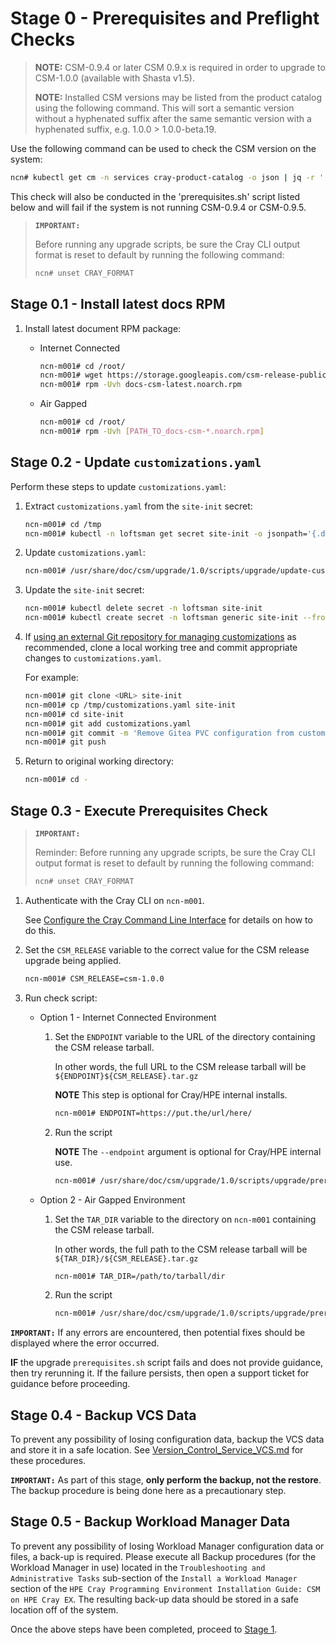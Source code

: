 # Stage 0 - Prerequisites and Preflight Checks

> **NOTE:** CSM-0.9.4 or later CSM 0.9.x is required in order to upgrade to CSM-1.0.0 (available with Shasta v1.5).
>
> **NOTE:** Installed CSM versions may be listed from the product catalog using the following command. This will sort a semantic version without a hyphenated suffix after the same semantic version with a hyphenated suffix, e.g. 1.0.0 > 1.0.0-beta.19.
>

Use the following command can be used to check the CSM version on the system:

```bash
ncn# kubectl get cm -n services cray-product-catalog -o json | jq -r '.data.csm'
```

This check will also be conducted in the 'prerequisites.sh' script listed below and will fail if the system is not running CSM-0.9.4 or CSM-0.9.5.

>**`IMPORTANT:`**
> 
> Before running any upgrade scripts, be sure the Cray CLI output format is reset to default by running the following command:
>
>```bash
> ncn# unset CRAY_FORMAT
>```

## Stage 0.1 - Install latest docs RPM

1. Install latest document RPM package:

    * Internet Connected

        ```bash
        ncn-m001# cd /root/
        ncn-m001# wget https://storage.googleapis.com/csm-release-public/shasta-1.5/docs-csm/docs-csm-latest.noarch.rpm
        ncn-m001# rpm -Uvh docs-csm-latest.noarch.rpm
        ```

    * Air Gapped

        ```bash
        ncn-m001# cd /root/
        ncn-m001# rpm -Uvh [PATH_TO_docs-csm-*.noarch.rpm]
        ```

## Stage 0.2 - Update `customizations.yaml`

Perform these steps to update `customizations.yaml`:

1. Extract `customizations.yaml` from the `site-init` secret:

    ```bash
    ncn-m001# cd /tmp
    ncn-m001# kubectl -n loftsman get secret site-init -o jsonpath='{.data.customizations\.yaml}' | base64 -d - > customizations.yaml
    ```

1. Update `customizations.yaml`:

    ```bash
    ncn-m001# /usr/share/doc/csm/upgrade/1.0/scripts/upgrade/update-customizations.sh -i customizations.yaml
    ```

1. Update the `site-init` secret:

    ```bash
    ncn-m001# kubectl delete secret -n loftsman site-init
    ncn-m001# kubectl create secret -n loftsman generic site-init --from-file=customizations.yaml
    ```

1. If [using an external Git repository for managing customizations](../../install/prepare_site_init.md#version-control-site-init-files) as recommended,
   clone a local working tree and commit appropriate changes to `customizations.yaml`.
   
    For example:

    ```bash
    ncn-m001# git clone <URL> site-init
    ncn-m001# cp /tmp/customizations.yaml site-init
    ncn-m001# cd site-init
    ncn-m001# git add customizations.yaml
    ncn-m001# git commit -m 'Remove Gitea PVC configuration from customizations.yaml'
    ncn-m001# git push
    ```

5. Return to original working directory:

    ```bash
    ncn-m001# cd -
    ```

## Stage 0.3 - Execute Prerequisites Check

>**`IMPORTANT:`**
> 
> Reminder: Before running any upgrade scripts, be sure the Cray CLI output format is reset to default by running the following command:
>
>```bash
> ncn# unset CRAY_FORMAT
>```

1. Authenticate with the Cray CLI on `ncn-m001`.

    See [Configure the Cray Command Line Interface](../../operations/configure_cray_cli.md) for details on how to do this.

1. Set the `CSM_RELEASE` variable to the correct value for the CSM release upgrade being applied.

    ```bash
    ncn-m001# CSM_RELEASE=csm-1.0.0
    ```

1. Run check script:

    * Option 1 - Internet Connected Environment

        1. Set the `ENDPOINT` variable to the URL of the directory containing the CSM release tarball.
        
            In other words, the full URL to the CSM release tarball will be `${ENDPOINT}${CSM_RELEASE}.tar.gz`
        
            **NOTE** This step is optional for Cray/HPE internal installs.
        
            ```bash
            ncn-m001# ENDPOINT=https://put.the/url/here/
            ```

        1. Run the script
        
            **NOTE** The `--endpoint` argument is optional for Cray/HPE internal use.

            ```bash
            ncn-m001# /usr/share/doc/csm/upgrade/1.0/scripts/upgrade/prerequisites.sh --csm-version $CSM_RELEASE --endpoint $ENDPOINT
            ```

    * Option 2 - Air Gapped Environment

        1. Set the `TAR_DIR` variable to the directory on `ncn-m001` containing the CSM release tarball.
        
            In other words, the full path to the CSM release tarball will be `${TAR_DIR}/${CSM_RELEASE}.tar.gz`

            ```bash
            ncn-m001# TAR_DIR=/path/to/tarball/dir
            ```

        1. Run the script

            ```bash
            ncn-m001# /usr/share/doc/csm/upgrade/1.0/scripts/upgrade/prerequisites.sh --csm-version $CSM_RELEASE --tarball-file ${TAR_DIR}/${CSM_RELEASE}.tar.gz
            ```

**`IMPORTANT:`** If any errors are encountered, then potential fixes should be displayed where the error occurred. 

**IF** the upgrade `prerequisites.sh` script fails and does not provide guidance, then try rerunning it. If the failure persists, then open a support ticket for guidance before proceeding.

## Stage 0.4 - Backup VCS Data

To prevent any possibility of losing configuration data, backup the VCS data and store it in a safe location. See [Version_Control_Service_VCS.md](../../operations/configuration_management/Version_Control_Service_VCS.md#backup-and-restore-data) for these procedures.

**`IMPORTANT:`** As part of this stage, **only perform the backup, not the restore**. The backup procedure is being done here as a precautionary step.

## Stage 0.5 - Backup Workload Manager Data

To prevent any possibility of losing Workload Manager configuration data or files, a back-up is required. Please execute all Backup procedures (for the Workload Manager in use) located in the `Troubleshooting and Administrative Tasks` sub-section of the `Install a Workload Manager` section of the `HPE Cray Programming Environment Installation Guide: CSM on HPE Cray EX`.  The resulting back-up data should be stored in a safe location off of the system.

Once the above steps have been completed, proceed to [Stage 1](Stage_1.md).
